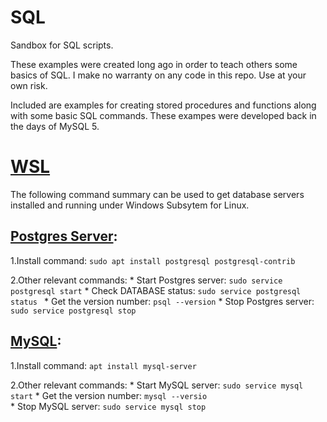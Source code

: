 # SQL
Sandbox for SQL scripts.

These examples were created long ago in order to teach others some basics of SQL.
I make no warranty on any code in this repo. Use at your own risk.

Included are examples for creating stored procedures and functions along with some basic SQL commands.
These exampes were developed back in the days of MySQL 5.

# [WSL](https://learn.microsoft.com/en-us/windows/wsl/install)
The following command summary can be used to get database servers installed and running under Windows Subsytem for Linux.

  ## [Postgres Server](https://www.postgresql.org/):
  1.Install command: `sudo apt install postgresql postgresql-contrib`
  
  2.Other relevant commands:
    * Start Postgres server: `sudo service postgresql start`
    * Check DATABASE status: `sudo service postgresql status `
    * Get the version number: `psql --version`
    * Stop Postgres server: `sudo service postgresql stop`
        
  ## [MySQL](https://dev.mysql.com/):
  1.Install command: `apt install mysql-server`
  
  2.Other relevant commands:
    * Start MySQL server: `sudo service mysql start`
    * Get the version number: `mysql --versio`      
    * Stop MySQL server: `sudo service mysql stop`
